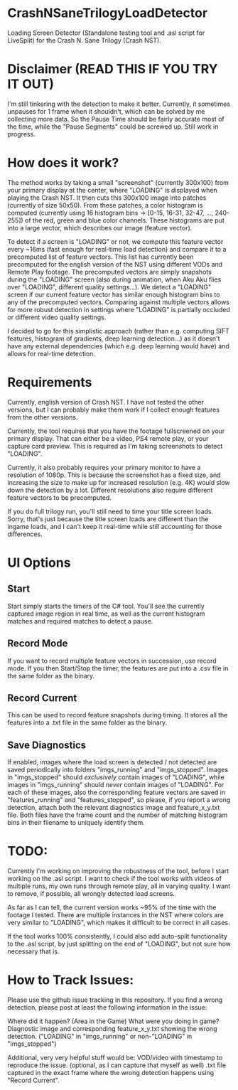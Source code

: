 # CrashNSaneTrilogyLoadDetector
Loading Screen Detector (Standalone testing tool and .asl script for LiveSplit) for the Crash N. Sane Trilogy (Crash NST).

# Disclaimer (READ THIS IF YOU TRY IT OUT)
I'm still tinkering with the detection to make it better. Currently, it sometimes unpauses for 1 frame when it shouldn't, which can be solved by me collecting more data. So the Pause Time should be fairly accurate most of the time, while the "Pause Segments" could be screwed up. Still work in progress.

# How does it work?
The method works by taking a small "screenshot" (currently 300x100) from your primary display at the center, where "LOADING" is displayed when playing the Crash NST. It then cuts this 300x100 image into patches (currently of size 50x50). From these patches, a color histogram is computed (currently using 16 histogram bins -> [0-15, 16-31, 32-47, ..., 240-255]) of the red, green and blue color channels. These histograms are put into a large vector, which describes our image (feature vector).

To detect if a screen is "LOADING" or not, we compute this feature vector every ~16ms (fast enough for real-time load detection) and compare it to a precomputed list of feature vectors. This list has currently been precomputed for the english version of the NST using different VODs and Remote Play footage. The precomputed vectors are simply snapshots during the "LOADING" screen (also during animation, when Aku Aku flies over "LOADING", different quality settings...).
We detect a "LOADING" screen if our current feature vector has similar enough histogram bins to any of the precomputed vectors. Comparing against multiple vectors allows for more robust detection in settings where "LOADING" is partially occluded or different video quality settings.

I decided to go for this simplistic approach (rather than e.g. computing SIFT features, histogram of gradients, deep learning detection...) as it doesn't have any external dependencies (which e.g. deep learning would have) and allows for real-time detection.

# Requirements

Currently, english version of Crash NST. I have not tested the other versions, but I can probably make them work if I collect enough features from the other versions.

Currently, the tool requires that you have the footage fullscreened on your primary display. That can either be a video, PS4 remote play, or your capture card preview. This is required as I'm taking screenshots to detect "LOADING".

Currently, it also probably requires your primary monitor to have a resolution of 1080p. This is because the screenshot has a fixed size, and increasing the size to make up for increased resolution (e.g. 4K) would slow down the detection by a lot. Different resolutions also require different feature vectors to be precomputed.

If you do full trilogy run, you'll still need to time your title screen loads. Sorry, that's just because the title screen loads are different than the ingame loads, and I can't keep it real-time while still accounting for those differences.

# UI Options
## Start
Start simply starts the timers of the C# tool. You'll see the currently captured image region in real time, as well as the current histogram matches and required matches to detect a pause.

## Record Mode
If you want to record multiple feature vectors in succession, use record mode. If you then Start/Stop the timer, the features are put into a .csv file in the same folder as the binary.

## Record Current
This can be used to record feature snapshots during timing. It stores all the features into a .txt file in the same folder as the binary.

## Save Diagnostics
If enabled, images where the load screen is detected / not detected are saved periodically into folders "imgs_running" and "imgs_stopped". Images in "imgs_stopped" should *exclusively* contain images of "LOADING", while images in "imgs_running" should *never* contain images of "LOADING".
For each of these images, also the corresponding feature vectors are saved in "features_running" and "features_stopped", so please, if you report a wrong detection, attach both the relevant diagnostics image and feature_x_y.txt file. Both files have the frame count and the number of matching histogram bins in their filename to uniquely identify them.


# TODO:
Currently I'm working on improving the robustness of the tool, before I start working on the .asl script. I want to check if the tool works with videos of multiple runs, my own runs through remote play, all in varying quality. I want to remove, if possible, all wrongly detected load screens.

As far as I can tell, the current version works ~95% of the time with the footage I tested. There are multiple instances in the NST where colors are very similar to "LOADING", which makes it difficult to be correct in all cases.

If the tool works 100% consistently, I could also add auto-split functionality to the .asl script, by just splitting on the end of "LOADING", but not sure how necessary that is.

# How to Track Issues:
Please use the github issue tracking in this repository. If you find a wrong detection, please post at least the following information in the issue:

Where did it happen? (Area in the Game)
What were you doing in game?
Diagnostic image and corresponding feature_x_y.txt showing the wrong detection. ("LOADING" in "imgs_running" or non-"LOADING" in "imgs_stopped")

Additional, very very helpful stuff would be:
VOD/video with timestamp to reproduce the issue.
(optional, as I can capture that myself as well) .txt file captured in the exact frame where the wrong detection happens using "Record Current".
